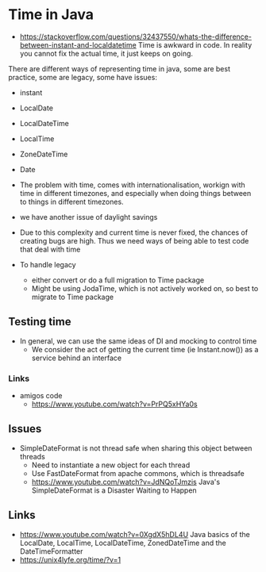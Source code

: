 # Time in Java
- https://stackoverflow.com/questions/32437550/whats-the-difference-between-instant-and-localdatetime
Time is awkward in code. In reality you cannot fix the actual time, it just keeps on going.

There are different ways of representing time in java, some are best practice, some are legacy, some have issues:
- instant
- LocalDate
- LocalDateTime
- LocalTime
- ZoneDateTime
- Date

- The problem with time, comes with internationalisation, workign with time in different timezones, and especially when doing things between to things in different timezones.
- we have another issue of daylight savings
- Due to this complexity and current time is never fixed, the chances of creating bugs are high. Thus we need ways of being able to test code that deal with time
- To handle legacy
  - either convert or do a full migration to Time package
  - Might be using JodaTime, which is not actively worked on, so best to migrate to Time package

## Testing time

- In general, we can use the same ideas of DI and mocking to control time
  - We consider the act of getting the current time (ie Instant.now()) as a service behind an interface
### Links
- amigos code
  - https://www.youtube.com/watch?v=PrPQ5xHYa0s

## Issues
- SimpleDateFormat is not thread safe when sharing this object between threads
  - Need to instantiate a new object for each thread
  - Use FastDateFormat from apache commons, which is threadsafe
  - https://www.youtube.com/watch?v=JdNQoTJmzis Java's SimpleDateFormat is a Disaster Waiting to Happen

## Links

- https://www.youtube.com/watch?v=0XgdX5hDL4U Java basics of the LocalDate, LocalTime, LocalDateTime, ZonedDateTime and the DateTimeFormatter
- https://unix4lyfe.org/time/?v=1
